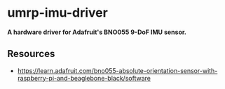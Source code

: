 # umrp-imu-driver
**A hardware driver for Adafruit's BNO055 9-DoF IMU sensor.**

## Resources
- https://learn.adafruit.com/bno055-absolute-orientation-sensor-with-raspberry-pi-and-beaglebone-black/software
